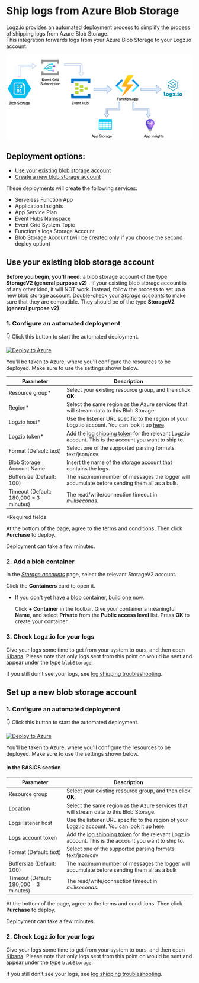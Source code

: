 # Ship logs from Azure Blob Storage

Logz.io provides an automated deployment process to simplify the process of shipping logs from Azure Blob Storage.	
This integration forwards logs from your Azure Blob Storage	
to your Logz.io account.

![Integration-architecture](images/logzio-blob-Diagram.png)


<!-- tabContainer:start -->
<div class="branching-container">

## Deployment options:

* [Use your existing blob storage account](#existing-blob-config)
* [Create a new blob storage account](#new-blob-config)

These deployments will create the following services:
* Serveless Function App
* Application Insights
* App Service Plan
* Event Hubs Namspace
* Event Grid System Topic
* Function's logs Storage Account
* Blob Storage Account (will be created only if you choose the second deploy option)

<!-- tab:start -->
<div id="existing-blob-config">

## Use your existing blob storage account

**Before you begin, you'll need**:
a blob storage account of the type **StorageV2 (general purpose v2)** . If your existing blob storage account is of any other kind, it will NOT work. Instead, follow the process to set up a new blob storage account.
Double-check your [_Storage accounts_](https://portal.azure.com/#blade/HubsExtension/BrowseResource/resourceType/Microsoft.Storage%2FStorageAccounts) to make sure that they are compatible. They should be of the type **StorageV2 (general purpose v2)**.

<div class="tasklist">

### 1. Configure an automated deployment

👇 Click this button to start the automated deployment.

[![Deploy to Azure](https://azuredeploy.net/deploybutton.png)](https://portal.azure.com/#create/Microsoft.Template/uri/https%3A%2F%2Fraw.githubusercontent.com%2Flogzio%2Flogzio-azure-blob%2Fmaster%2Fdeployments%2FdeploymentTemplate.json)

You'll be taken to Azure,
where you'll configure the resources to be deployed.
Make sure to use the settings shown below.

| Parameter | Description |
|---|---|
| Resource group* | Select your existing resource group, and then click **OK**. |
| Region* | Select the same region as the Azure services that will stream data to this Blob Storage. |
| Logzio host* | Use the listener URL specific to the region of your Logz.io account. You can look it up [here](https://docs.logz.io/user-guide/accounts/account-region.html). |
| Logzio token* | Add the [log shipping token](https://app.logz.io/#/dashboard/settings/general) for the relevant Logz.io account. This is the account you want to ship to.  |
| Format (Default: text) | Select one of the supported parsing formats: text/json/csv.  |
| Blob Storage Account Name | Insert the name of the storage account that contains the logs.  |
| Buffersize (Default: 100) | The maximum number of messages the logger will accumulate before sending them all as a bulk.  |
| Timeout (Default: 180,000 = 3 minutes) | The read/write/connection timeout in *milliseconds*.  |

*Required fields  

At the bottom of the page, agree to the terms and conditions. 
Then click **Purchase** to deploy.

Deployment can take a few minutes.

### 2. Add a blob container
In the
[_Storage accounts_](https://portal.azure.com/#blade/HubsExtension/BrowseResource/resourceType/Microsoft.Storage%2FStorageAccounts)
page, select the relevant StorageV2 account.

Click the **Containers** card to open it.

* If you don't yet have a blob container, build one now.
    
    Click **+ Container** in the toolbar. Give your container a meaningful **Name**, and select **Private** from the **Public access level** list. Press **OK** to create your container.

### 3. Check Logz.io for your logs

Give your logs some time to get from your system to ours, and then open [Kibana](https://app.logz.io/#/dashboard/kibana/discover?). 
Please note that only logs sent from this point on would be sent and appear under the type `blobStorage`.

If you still don’t see your logs, see [log shipping troubleshooting](https://docs.logz.io/user-guide/log-shipping/log-shipping-troubleshooting.html).

</div>

</div>
<!-- tab:end -->

<!-- tab:start -->
<div id="new-blob-config">

## Set up a new blob storage account

<div class="tasklist">

### 1. Configure an automated deployment

👇 Click this button to start the automated deployment.

[![Deploy to Azure](https://azuredeploy.net/deploybutton.png)](https://portal.azure.com/#create/Microsoft.Template/uri/https%3A%2F%2Fraw.githubusercontent.com%2Flogzio%2Flogzio-azure-blob%2Fmaster%2Fdeployments%2FdeploymentTemplateForNewStorage.json)

You'll be taken to Azure,
where you'll configure the resources to be deployed.
Make sure to use the settings shown below.

#### In the BASICS section

| Parameter | Description |
|---|---|
| Resource group | Select your existing resource group, and then click **OK**. |
| Location | Select the same region as the Azure services that will stream data to this Blob Storage. |
| Logs listener host | Use the listener URL specific to the region of your Logz.io account. You can look it up [here](https://docs.logz.io/user-guide/accounts/account-region.html). |
| Logs account token | Add the [log shipping token](https://app.logz.io/#/dashboard/settings/general) for the relevant Logz.io account. This is the account you want to ship to.  |
| Format (Default: text) | Select one of the supported parsing formats: text/json/csv  |
| Buffersize (Default: 100) | The maximum number of messages the logger will accumulate before sending them all as a bulk  |
| Timeout (Default: 180,000 = 3 minutes) | The read/write/connection timeout in *milliseconds*.  |

At the bottom of the page, agree to the terms and conditions. 
Then click **Purchase** to deploy. 

Deployment can take a few minutes.

### 2. Check Logz.io for your logs

Give your logs some time to get from your system to ours, and then open [Kibana](https://app.logz.io/#/dashboard/kibana/discover?). 
Please note that only logs sent from this point on would be sent and appear under the type `blobStorage`.

If you still don’t see your logs, see [log shipping troubleshooting](https://docs.logz.io/user-guide/log-shipping/log-shipping-troubleshooting.html).

</div>

</div>
<!-- tab:end -->

</div>
<!-- tabContainer:end -->
</div>
